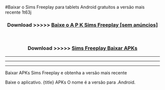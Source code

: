 #Baixar o Sims Freeplay   para tablets Android gratuitos a versão mais recente 1t63j


<div align="center">
<h3>Download >>>>> <a href="https://pt-web.web.app/?pt= Sims Freeplay ">Baixe o A P K Sims Freeplay  [sem anúncios]</a></h3><br>

<h3>Download >>>>> <a href="https://pt-web.web.app/?pt= Sims Freeplay ">Sims Freeplay  Baixar APKs</a></h3>
</div>

----------------------------------------------------------

----------------------------------------------------------

----------------------------------------------------------

Baixar APKs Sims Freeplay  e obtenha a versão mais recente

Baixe o aplicativo. {title} APKs O nome é a versão para .Android.


